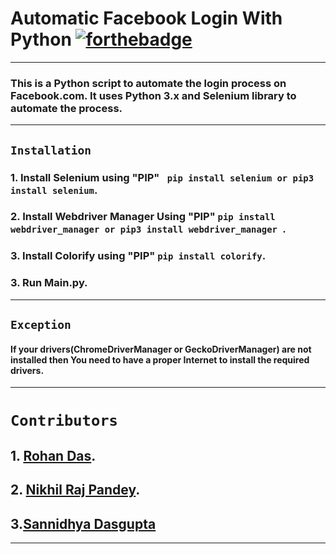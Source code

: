 # Automatic Facebook Login With Python [![forthebadge](https://forthebadge.com/images/badges/made-with-python.svg)](https://forthebadge.com)
---
### This is a Python script to automate the login process on Facebook.com. It uses Python 3.x and  Selenium library to automate the process.
---
## ```Installation```
### 1. Install Selenium using "PIP" ``` pip install selenium or pip3 install selenium```.
### 2. Install Webdriver Manager Using "PIP" ```pip install webdriver_manager or pip3 install webdriver_manager ```.
### 3. Install Colorify using "PIP" ```pip install colorify```.
### 3. Run Main.py.
---
## ```Exception```
#### If your drivers(ChromeDriverManager or GeckoDriverManager) are not installed then You need to have a proper Internet to install the required drivers.
---
# ```Contributors```
## 1. [Rohan Das](https://rohandas28.github.io/).
## 2. [Nikhil Raj Pandey](https://github.com/NikhilRajPandey).
## 3.[Sannidhya Dasgupta](https://github.com/Sannidhya127)
---
